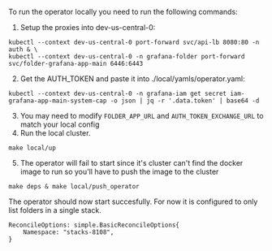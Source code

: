 To run the operator locally you need to run the following commands:

1. Setup the proxies into dev-us-central-0:

```
kubectl --context dev-us-central-0 port-forward svc/api-lb 8080:80 -n auth & \
kubectl --context dev-us-central-0 -n grafana-folder port-forward svc/folder-grafana-app-main 6446:6443
```

2.  Get the AUTH_TOKEN and paste it into ./local/yamls/operator.yaml:

```
kubectl --context dev-us-central-0 -n grafana-iam get secret iam-grafana-app-main-system-cap -o json | jq -r '.data.token' | base64 -d
```

3. You may need to modify `FOLDER_APP_URL` and `AUTH_TOKEN_EXCHANGE_URL` to match your local config
4. Run the local cluster.

```
make local/up
```

5. The operator will fail to start since it's cluster can't find the docker image to run so you'll have to push the image to the cluster

```
make deps & make local/push_operator
```

The operator should now start succesfully. For now it is configured to only list folders in a single stack.

```
ReconcileOptions: simple.BasicReconcileOptions{
    Namespace: "stacks-8108",
}
```
